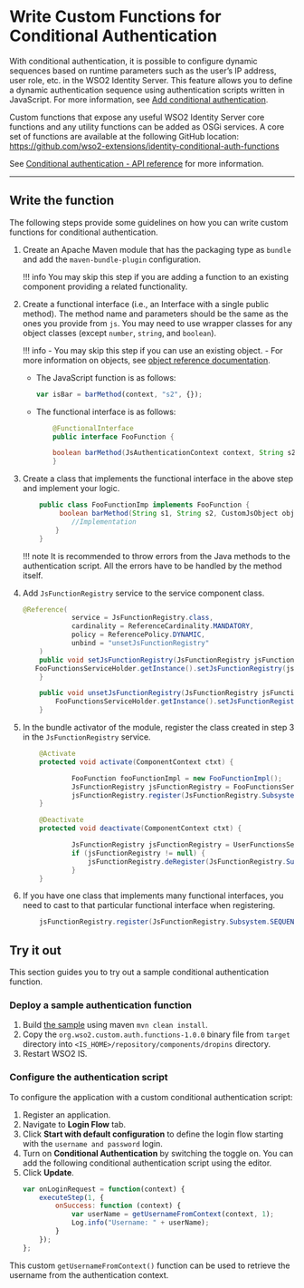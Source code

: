 # Write Custom Functions for Conditional Authentication

With conditional authentication, it is possible to configure dynamic sequences based on runtime parameters such as the user’s IP address, user role, etc. in the WSO2 Identity Server. This feature allows you to define a dynamic authentication sequence using authentication scripts written in JavaScript. For more information, see [Add conditional authentication]({{base_path}}/guides/authentication/conditional-auth).

Custom functions that expose any useful WSO2 Identity Server core functions and any utility functions can be added as OSGi services. A core set of functions are available at the following GitHub location:
<https://github.com/wso2-extensions/identity-conditional-auth-functions>

See [Conditional authentication - API reference]({{base_path}}/references/conditional-auth/api-reference) for more information.

----

## Write the function
The following steps provide some guidelines on how you can write custom functions for conditional authentication.

1. Create an Apache Maven module that has the packaging type as `bundle` and add the `maven-bundle-plugin` configuration.
    
    !!! info
        You may skip this step if you are adding a function to an existing component providing a related functionality.

2. Create a functional interface (i.e., an Interface with a single public method). The method name and parameters should be the same as the ones you provide from `js`. You may need to use wrapper classes for any object classes (except `number`, `string`, and `boolean`).

    !!! info
        - You may skip this step if you can use an existing object.
        - For more information on objects, see [object reference documentation]({{base_path}}/references/conditional-auth/api-reference/#object-reference).  

    - The JavaScript function is as follows:

        ``` js
        var isBar = barMethod(context, "s2", {});
        ```

    - The functional interface is as follows:

        ``` java
            @FunctionalInterface
            public interface FooFunction {
        
            boolean barMethod(JsAuthenticationContext context, String s2, CustomJsObject object);
            }
        ```

3. Create a class that implements the functional interface in the above step and implement your logic.  

    ``` java
        public class FooFunctionImp implements FooFunction {
             boolean barMethod(String s1, String s2, CustomJsObject object) {
                //Implementation
            }
        }
    ```

    !!! note
        It is recommended to throw errors from the Java methods to the authentication script. All the errors have to be handled by the method itself.

4. Add `JsFunctionRegistry` service to the service component class.  

    ``` java
    @Reference(
                service = JsFunctionRegistry.class,
                cardinality = ReferenceCardinality.MANDATORY,
                policy = ReferencePolicy.DYNAMIC,
                unbind = "unsetJsFunctionRegistry"
        )
        public void setJsFunctionRegistry(JsFunctionRegistry jsFunctionRegistry) {   
       FooFunctionsServiceHolder.getInstance().setJsFunctionRegistry(jsFunctionRegistry);
        }

        public void unsetJsFunctionRegistry(JsFunctionRegistry jsFunctionRegistry) {
            FooFunctionsServiceHolder.getInstance().setJsFunctionRegistry(null);
        }
    ```

5. In the bundle activator of the module, register the class created in step 3 in the `JsFunctionRegistry` service.  

    ``` java
        @Activate
        protected void activate(ComponentContext ctxt) {
    
                FooFunction fooFunctionImpl = new FooFunctionImpl();
                JsFunctionRegistry jsFunctionRegistry = FooFunctionsServiceHolder.getInstance().getJsFunctionRegistry();
                jsFunctionRegistry.register(JsFunctionRegistry.Subsystem.SEQUENCE_HANDLER, "barMethod", fooFunctionImpl);
        }
    
        @Deactivate
        protected void deactivate(ComponentContext ctxt) {
    
                JsFunctionRegistry jsFunctionRegistry = UserFunctionsServiceHolder.getInstance().getJsFunctionRegistry();
                if (jsFunctionRegistry != null) {
                    jsFunctionRegistry.deRegister(JsFunctionRegistry.Subsystem.SEQUENCE_HANDLER, "barMethod");
                }
        }
    ```

6. If you have one class that implements many functional interfaces, you need to cast to that particular functional interface when registering.  

    ``` java
        jsFunctionRegistry.register(JsFunctionRegistry.Subsystem.SEQUENCE_HANDLER, "barMethod", (FooFunction)fooFunctionImpl::barMethod);
    ```

## Try it out
This section guides you to try out a sample conditional authentication function.

### Deploy a sample authentication function
1. Build [the sample](https://github.com/wso2/samples-is/tree/v4.6.0/adaptive-authentication/org.wso2.custom.auth.functions) using maven `mvn clean install`.
2. Copy the `org.wso2.custom.auth.functions-1.0.0` binary file from `target` directory into  `<IS_HOME>/repository/components/dropins` directory.
3. Restart WSO2 IS.

### Configure the authentication script
To configure the application with a custom conditional authentication script:

1. Register an application.
2. Navigate to **Login Flow** tab.
3. Click **Start with default configuration** to define the login flow starting with the `username and password` login.
4. Turn on **Conditional Authentication** by switching the toggle on. You can add the following conditional authentication script using the editor.
5. Click **Update**.
    ``` js
    var onLoginRequest = function(context) {
        executeStep(1, {
            onSuccess: function (context) {
                var userName = getUsernameFromContext(context, 1);
                Log.info("Username: " + userName);
            } 
        });
    };
    ```

This custom `getUsernameFromContext()` function can be used to retrieve the username from the authentication context.
